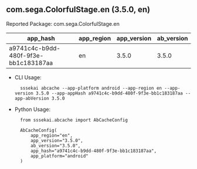 com.sega.ColorfulStage.en (3.5.0, en)
---
Reported Package: com.sega.ColorfulStage.en

|                                        app_hash|   app_region|  app_version|   ab_version|
|------------------------------------------------|-------------|-------------|-------------|
|            a9741c4c-b9dd-480f-9f3e-bb1c183187aa|           en|        3.5.0|        3.5.0|

- CLI Usage:

        sssekai abcache --app-platform android --app-region en --app-version 3.5.0 --app-appHash a9741c4c-b9dd-480f-9f3e-bb1c183187aa --app-abVersion 3.5.0

- Python Usage:

        from sssekai.abcache import AbCacheConfig

        AbCacheConfig(
            app_region="en",
            app_version="3.5.0",
            ab_version="3.5.0",
            app_hash="a9741c4c-b9dd-480f-9f3e-bb1c183187aa",
            app_platform="android"
        )

